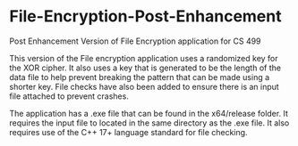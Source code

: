 # File-Encryption-Post-Enhancement
Post Enhancement Version of File Encryption application for CS 499

This version of the File encryption application uses a randomized key for the XOR cipher. It also uses a key that is generated to be the length of the data file to help prevent breaking the pattern that can be made using a shorter key. File checks have also been added to ensure there is an input file attached to prevent crashes. 

The application has a .exe file that can be found in the x64/release folder. It requires the input file to located in the same directory as the .exe file. It also requires use of the C++ 17+ language standard for file checking. 
